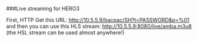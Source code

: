 ###Live streaming for HERO3

 First, HTTP Get this URL:  http://10.5.5.9/bacpac/SH?t=PASSWORD&p=%01 and then you can use this HLS stream: http://10.5.5.9:8080/live/amba.m3u8 (the HSL stream can be used almost anywhere!)

